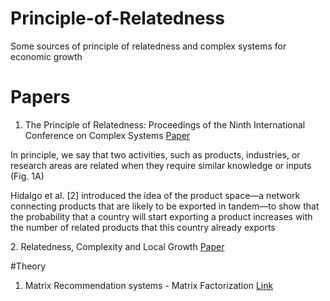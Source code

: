 # Principle-of-Relatedness
Some sources of principle of relatedness and complex systems for economic growth

# Papers
1. The Principle of Relatedness: Proceedings of the Ninth International Conference on Complex Systems <a href="https://www.researchgate.net/publication/326562653_The_Principle_of_Relatedness_Proceedings_of_the_Ninth_International_Conference_on_Complex_Systems"> Paper </a>
<p>In principle, we say that two activities, such as products, industries, or research areas are related when they require similar knowledge or inputs (Fig. 1A)</p>
<p>Hidalgo et al. [2] introduced the idea of the product space—a network connecting
products that are likely to be exported in tandem—to show that the probability that a
country will start exporting a product increases with the number of related products that
this country already exports </p>
2. Relatedness, Complexity and Local Growth <a href="https://docs.iza.org/dp12223.pdf"> Paper </a>

#Theory
1. Matrix Recommendation systems - Matrix Factorization <a href="https://developers.google.com/machine-learning/recommendation/collaborative/matrix"> Link </a> 
